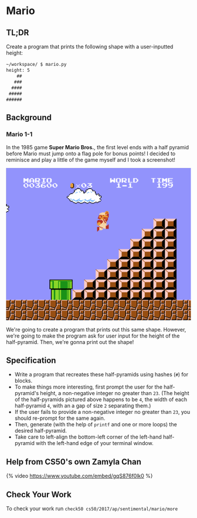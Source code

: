 # Mario

## TL;DR

Create a program that prints the following shape with a user-inputted height:

```
~/workspace/ $ mario.py
height: 5
    ##
   ###
  ####
 #####
######
```

## Background

### Mario 1-1

In the 1985 game **Super Mario Bros.**, the first level ends with a half pyramid before Mario must jump onto a flag pole for bonus points! I decided to reminisce and play a little of the game myself and I took a screenshot!

![mario](mario.png)

We're going to create a program that prints out this same shape. However, we're going to make the program ask for user input for the height of the half-pyramid. Then, we're gonna print out the shape!

## Specification

- Write a program that recreates these half-pyramids using hashes (`#`) for blocks.
- To make things more interesting, first prompt the user for the half-pyramid's height, a non-negative integer no greater than `23`. (The height of the half-pyramids pictured above happens to be `4`, the width of each half-pyramid `4`, with an a gap of size `2` separating them.)
- If the user fails to provide a non-negative integer no greater than `23`, you should re-prompt for the same again.
- Then, generate (with the help of `printf` and one or more loops) the desired half-pyramid.
- Take care to left-align the bottom-left corner of the left-hand half-pyramid with the left-hand edge of your terminal window.

## Help from CS50's own Zamyla Chan

{% video https://www.youtube.com/embed/gqS876f0lk0 %}

## Check Your Work

To check your work run `check50 cs50/2017/ap/sentimental/mario/more`
